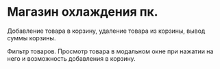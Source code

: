 # Магазин охлаждения пк.

Добавление товара в корзину, удаление товара из корзины, вывод суммы корзины.

Фильтр товаров. Просмотр товара в модальном окне при нажатии на него и возможность добавления в корзину.


